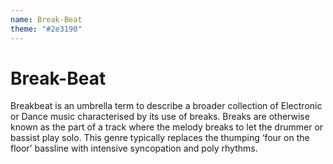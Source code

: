 ```yaml
---
name: Break-Beat
theme: "#2e3190"
---
```

 
# Break-Beat

Breakbeat is an umbrella term to describe a broader collection of Electronic or Dance music characterised by its use of breaks. Breaks are otherwise known as the part of a track where the melody breaks to let the drummer or bassist play solo. This genre typically replaces the thumping ‘four on the floor’ bassline with intensive syncopation and poly rhythms.
